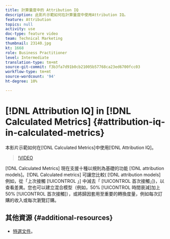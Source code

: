 ```yaml
---
title: 計算量度中的 Attribution IQ
description: 此影片示範如何在計算量度中使用Attribution IQ。
feature: Attribution
topics: null
activity: use
doc-type: feature video
team: Technical Marketing
thumbnail: 23140.jpg
kt: 1668
role: Business Practitioner
level: Intermediate
translation-type: tm+mt
source-git-commit: f3b3fa7d91b0cb21005b57768ca23ed6700fcc03
workflow-type: tm+mt
source-wordcount: '94'
ht-degree: 10%

---
```



# [!DNL Attribution IQ] in  [!DNL Calculated Metrics] {#attribution-iq-in-calculated-metrics}

本影片示範如何在[!DNL Calculated Metrics]中使用[!DNL Attribution IQ]。

>[!VIDEO](https://video.tv.adobe.com/v/23140/?quality=12)

[!DNL Calculated Metrics] 現在支援十種以規則為基礎的功能 [!DNL attribution models]。[!DNL Calculated metrics] 可讓您比較( [!DNL attribution models] 例如，從「上次接觸 [!UICONTROL 」] 中減去「 [!UICONTROL 首次接觸」])，以查看差異。您也可以建立混合模型（例如，50% [!UICONTROL 時間衰減]加上50% [!UICONTROL 首次接觸]），或將歸因套用至重要的轉換度量，例如每次訂購的收入或每次瀏覽訂購。

## 其他資源 {#additional-resources}

* [特選文件](https://marketing.adobe.com/resources/help/en_US/analytics/analysis-workspace/attribution_calcmetrics.html)。